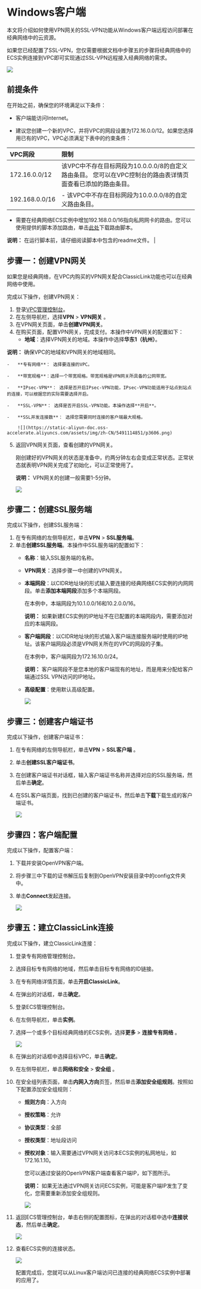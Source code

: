 # Windows客户端

本文将介绍如何使用VPN网关的SSL-VPN功能从Windows客户端远程访问部署在经典网络中的云资源。

如果您已经配置了SSL-VPN，您仅需要根据文档中步骤五的步骤将经典网络中的ECS实例连接到VPC即可实现通过SSL-VPN远程接入经典网络的需求。

![](https://static-aliyun-doc.oss-accelerate.aliyuncs.com/assets/img/zh-CN/5491114851/p3605.png)

## 前提条件

在开始之前，确保您的环境满足以下条件：

-   客户端能访问Internet。

-   建议您创建一个新的VPC，并将VPC的网段设置为172.16.0.0/12。如果您选择用已有的VPC，VPC必须满足下表中的约束条件：

|VPC网段|限制|
|:----|:-|
|172.16.0.0/12|该VPC中不存在目标网段为10.0.0.0/8的自定义路由条目。 您可以在VPC控制台的路由表详情页面查看已添加的路由条目。 |
|192.168.0.0/16|-   该VPC中不存在目标网段为10.0.0.0/8的自定义路由条目。

-   需要在经典网络ECS实例中增加192.168.0.0/16指向私网网卡的路由。您可以使用提供的脚本添加路由，单击[此处](http://docs-aliyun.cn-hangzhou.oss.aliyun-inc.com/assets/attach/58095/cn_zh/1502878832385/route192.zip)下载路由脚本。

**说明：** 在运行脚本前，请仔细阅读脚本中包含的readme文件。 |


## 步骤一：创建VPN网关

如果您是经典网络，在VPC内购买的VPN网关配合ClassicLink功能也可以在经典网络中使用。

完成以下操作，创建VPN网关：

1.  登录[VPC管理控制台](https://vpcnext.console.aliyun.com)。
2.  在左侧导航栏，选择**VPN** \> **VPN网关** 。
3.  在VPN网关页面，单击**创建VPN网关**。
4.  在购买页面，配置VPN网关，完成支付。本操作中VPN网关的配置如下：
    -   **地域**：选择VPN网关的地域。本操作中选择**华东1（杭州）**。

**说明：** 确保VPC的地域和VPN网关的地域相同。

    -   **专有网络**： 选择要连接的VPC。

    -   **带宽规格**：选择一个带宽规格。带宽规格是VPN网关所具备的公网带宽。

    -   **IPsec-VPN**： 选择是否开启IPsec-VPN功能，IPsec-VPN功能适用于站点到站点的连接，可以根据您的实际需要选择开启。

    -   **SSL-VPN**： 选择是否开启SSL-VPN功能。本操作选择**开启**。

    -   **SSL并发连接数**： 选择您需要同时连接的客户端最大规格。

        ![](https://static-aliyun-doc.oss-accelerate.aliyuncs.com/assets/img/zh-CN/5491114851/p3606.png)

5.  返回VPN网关页面，查看创建的VPN网关。

    刚创建好的VPN网关的状态是准备中，约两分钟左右会变成正常状态。正常状态就表明VPN网关完成了初始化，可以正常使用了。

    **说明：** VPN网关的创建一般需要1-5分钟。

    ![](https://static-aliyun-doc.oss-accelerate.aliyuncs.com/assets/img/zh-CN/5491114851/p3607.png)


## 步骤二：创建SSL服务端

完成以下操作，创建SSL服务端：

1.  在专有网络的左侧导航栏，单击**VPN** \> **SSL服务端**。
2.  单击**创建SSL服务端**。本操作中SSL服务端的配置如下：
    -   **名称**：输入SSL服务端的名称。

    -   **VPN网关**：选择步骤一中创建的VPN网关。

    -   **本端网段**：以CIDR地址块的形式输入要连接的经典网络ECS实例的内网网段。单击**添加本端网段**添加多个本端网段。

        在本例中，本端网段为10.1.0.0/16和10.2.0.0/16。

        **说明：** 如果新建ECS实例的IP地址不在已配置的本端网段内，需要添加对应的本端网段。

    -   **客户端网段**：以CIDR地址块的形式输入客户端连接服务端时使用的IP地址。该客户端网段必须是VPN网关所在的VPC的网段的子集。

        在本例中，客户端网段为172.16.10.0/24。

        **说明：** 客户端网段不是您本地的客户端现有的地址，而是用来分配给客户端通过SSL VPN访问的IP地址。

    -   **高级配置**：使用默认高级配置。

        ![](https://static-aliyun-doc.oss-accelerate.aliyuncs.com/assets/img/zh-CN/6491114851/p3608.png)


## 步骤三：创建客户端证书

完成以下操作，创建客户端证书：

1.  在专有网络的左侧导航栏，单击**VPN** \> **SSL客户端** 。
2.  单击**创建SSL客户端证书**。
3.  在创建客户端证书对话框，输入客户端证书名称并选择对应的SSL服务端，然后单击**确定**。
4.  在SSL客户端页面，找到已创建的客户端证书，然后单击**下载**下载生成的客户端证书。

    ![](https://static-aliyun-doc.oss-accelerate.aliyuncs.com/assets/img/zh-CN/6491114851/p3609.png)


## 步骤四：客户端配置

完成以下操作，配置客户端：

1.  下载并安装OpenVPN客户端。
2.  将步骤三中下载的证书解压后复制到OpenVPN安装目录中的config文件夹中。
3.  单击**Connect**发起连接。

    ![](https://static-aliyun-doc.oss-accelerate.aliyuncs.com/assets/img/zh-CN/0598488951/p3331.png)


## 步骤五：建立ClassicLink连接

完成以下操作，建立ClassicLink连接：

1.  登录专有网络管理控制台。
2.  选择目标专有网络的地域，然后单击目标专有网络的ID链接。
3.  在专有网络详情页面，单击**开启ClassicLink**。
4.  在弹出的对话框，单击**确定**。
5.  登录ECS管理控制台。
6.  在左侧导航栏，单击**实例**。
7.  选择一个或多个目标经典网络的ECS实例，选择**更多** \> **连接专有网络** 。

    ![](https://static-aliyun-doc.oss-accelerate.aliyuncs.com/assets/img/zh-CN/6491114851/p3610.png)

8.  在弹出的对话框中选择目标VPC，单击**确定**。
9.  在左侧导航栏，单击**网络和安全** \> **安全组** 。
10. 在安全组列表页面，单击**内网入方向**页签，然后单击**添加安全组规则**。按照如下配置添加安全组规则：
    -   **规则方向**：入方向

    -   **授权策略**：允许

    -   **协议类型**：全部

    -   **授权类型**：地址段访问

    -   **授权对象**：输入需要通过VPN网关访问本ECS实例的私网地址，如172.16.1.10。

        您可以通过安装的OpenVPN客户端查看客户端IP，如下图所示。

        **说明：** 如果无法通过VPN网关访问ECS实例，可能是客户端IP发生了变化，您需要重新添加安全组规则。

        ![](https://static-aliyun-doc.oss-accelerate.aliyuncs.com/assets/img/zh-CN/7781114851/p3617.png)

11. 返回ECS管理控制台，单击右侧的配置图标，在弹出的对话框中选中**连接状态**，然后单击**确定**。

    ![](https://static-aliyun-doc.oss-accelerate.aliyuncs.com/assets/img/zh-CN/6491114851/p3611.png)

12. 查看ECS实例的连接状态。

    ![](https://static-aliyun-doc.oss-accelerate.aliyuncs.com/assets/img/zh-CN/6491114851/p3612.png)

    配置完成后，您就可以从Linux客户端访问已连接的经典网络ECS实例中部署的应用了。



